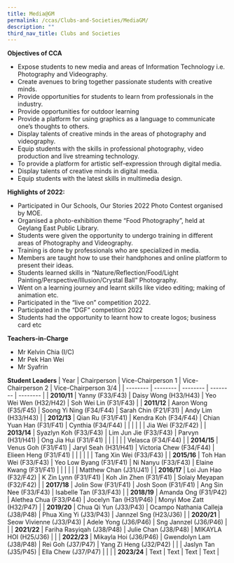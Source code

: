 ```yaml
---
title: Media@GM
permalink: /ccas/Clubs-and-Societies/MediaGM/
description: ""
third_nav_title: Clubs and Societies
---
```

**Objectives of CCA**

*   Expose students to new media and areas of Information Technology i.e. Photography and Videography.
*   Create avenues to bring together passionate students with creative minds.
*   Provide opportunities for students to learn from professionals in the industry.
*   Provide opportunities for outdoor learning
*   Provide a platform for using graphics as a language to communicate one’s thoughts to others.
*   Display talents of creative minds in the areas of photography and videography.
*   Equip students with the skills in professional photography, video production and live streaming technology.
*   To provide a platform for artistic self-expression through digital media.
*   Display talents of creative minds in digital media.
*   Equip students with the latest skills in multimedia design.

**Highlights of 2022:**

*   Participated in Our Schools, Our Stories 2022 Photo Contest organised by MOE.
*   Organised a photo-exhibition theme “Food Photography”, held at Geylang East Public Library.
*   Students were given the opportunity to undergo training in different areas of Photography and Videography.
*   Training is done by professionals who are specialized in media.
*   Members are taught how to use their handphones and online platform to present their ideas.
*   Students learned skills in “Nature/Reflection/Food/Light Painting/Perspective/Illusion/Crystal Ball” Photography.
*   Went on a learning journey and learnt skills like video editing; making of animation etc.
*   Participated in the “live on” competition 2022.
*   Participated in the “DGF” competition 2022
*   Students had the opportunity to learnt how to create logos; business card etc



**Teachers-in-Charge**
* Mr Kelvin Chia (I/C)
* Mr Pek Han Wei
* Mr Syafrin


**Student Leaders**
| Year | Chairperson | Vice-Chairperson 1 | Vice-Chairperson 2 | Vice-Chairperson 3/4 |
| -------- | -------- | -------- | -------- | -------- |
| **2010/11**     | Yanny (F33/F43)    | Daisy Wong (H33/H43)    | Yeo Wei Wen (H32/H42)    | Soh Wei Lin (F31/F43)     |
| **2011/12**    | Aaron Wong (F35/F45)    | Soong Yi Ning (F34/F44)     | Sarah Chin (F21/F31)     | Andy Lim (H33/H43)    |
| **2012/13**     | Qian Ru (F31/F41)     | Kendra Koh (F34/F44)     | Chian Yuan Han (F31/F41)     | Cynthia (F34/F44)     |
|      |     |      |      | Jia Wei (F32/F42)     |
| **2013/14**    | Syazlyn Koh (F33/F43)     | Lim Jun Jie (F33/F43)     | Parvyn (H31/H41)     | Ong Jia Hui (F31/F41)     |
|      |     |      |      | Velasca (F34/F44)     |
| **2014/15**     | Venus Goh (F31/F41)     | Jaryl Seah (H31/H41)    | Victoria Chew (F34/F44)     | Elieen Heng (F31/F41)    |
|      |     |      |      | Tang Xin Wei (F33/F43)     |
| **2015/16**     | Toh Han Wei (F33/F43)     | Yeo Low Byang (F31/F41)     | Ni Nanyu (F33/F43)    | Elaine Kwang (F31/F41)    |
|      |      |      |    |  Matthew Chan (J31/J41) |
| **2016/17**    | Loi Jun Hao (F32/F42)     | K Zin Lynn (F31/F41)     | Koh Jin Zhen (F31/F41)     | Solaiy Meyapan (F32/F42)     |
| **2017/18**     | Jolin Sow (F31/F41)     | Josh Soon (F31/F41)     | Ang Sin Nee (F33/F43)     | Isabelle Tan (F33/F43)     |
| **2018/19**     | Amanda Ong (F31/P42)     | Alethea Chua (F33/P44)     | Jocelyn Tan (H31/P46)     | Monyi Moe Zatt (H32/P47)     |
| **2019/20**     | Chua Qi Yun (J33/P43)     | Ocampo Nathania Calleja (J38/P48)     | Phua Xing Yi (J33/P43)     | Jannzel Sng (H23/J36)     |
| **2020/21**     | Seow Vivienne (J33/P43)     | Adele Yong (J36/P46)     | Sng Jannzel (J36/P46)     |      |
| **2021/22**     | Fariha Rasyiqah (J38/P48)    | Julie Chan (J38/P48)    | MIKAYLA HOI (H25/J36)     |     |
| **2022/23**   | Mikayla Hoi (J36/P46)    | Gwendolyn Lam (J38/P48)     | Rei Goh (J37/P47)    | Yang Zi Heng (J32/P42)    |
|      | Jaslyn Tan (J35/P45)     |  Ella Chew  (J37/P47)  |      |      |
| **2023/24**     | Text     | Text     | Text     | Text     |